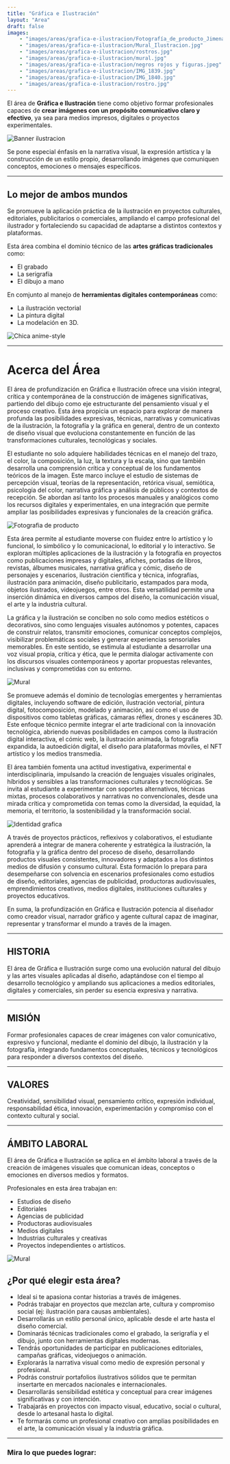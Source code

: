 ```yaml
---
title: "Gráfica e Ilustración"
layout: "Area"
draft: false
images:
    - "images/areas/grafica-e-ilustracion/Fotografía_de_producto_Jimena_Reyes.jpg"
    - "images/areas/grafica-e-ilustracion/Mural_Ilustracion.jpg"
    - "images/areas/grafica-e-ilustracion/rostros.jpg"
    - "images/areas/grafica-e-ilustracion/mural.jpg"
    - "images/areas/grafica-e-ilustracion/negros rojos y figuras.jpeg"
    - "images/areas/grafica-e-ilustracion/IMG_1839.jpg"
    - "images/areas/grafica-e-ilustracion/IMG_1840.jpg"
    - "images/areas/grafica-e-ilustracion/rostro.jpg"
---
```


El área de **Gráfica e Ilustración** tiene como objetivo formar profesionales capaces de **crear imágenes con un propósito comunicativo claro y efectivo**, ya sea para medios impresos, digitales o proyectos experimentales.

<!--more-->
![Banner ilustracion](/FAD-WebPage/images/areas/grafica-e-ilustracion/ilsutracion.png)

Se pone especial énfasis en la narrativa visual, la expresión artística y la construcción de un estilo propio, desarrollando imágenes que comuniquen conceptos, emociones o mensajes específicos.

---

## Lo mejor de ambos mundos
Se promueve la aplicación práctica de la ilustración en proyectos culturales, editoriales, publicitarios o comerciales, ampliando el campo profesional del ilustrador y fortaleciendo su capacidad de adaptarse a distintos contextos y plataformas.

Esta área combina el dominio técnico de las **artes gráficas tradicionales** como: 
- El grabado
- La serigrafía 
- El dibujo a mano 

En comjunto al manejo de **herramientas digitales contemporáneas** como: 
- La ilustración vectorial
- La pintura digital
- La modelación en 3D.

![Chica anime-style](/FAD-WebPage/images/areas/grafica-e-ilustracion/chica.png)

---

# Acerca del Área

El área de profundización en Gráfica e Ilustración ofrece una visión integral, crítica y contemporánea de la construcción de imágenes significativas, partiendo del dibujo como eje estructurante del pensamiento visual y el proceso creativo. Esta área propicia un espacio para explorar de manera profunda las posibilidades expresivas, técnicas, narrativas y comunicativas de la ilustración, la fotografía y la gráfica en general, dentro de un contexto de diseño visual que evoluciona constantemente en función de las transformaciones culturales, tecnológicas y sociales.

El estudiante no solo adquiere habilidades técnicas en el manejo del trazo, el color, la composición, la luz, la textura y la escala, sino que también desarrolla una comprensión crítica y conceptual de los fundamentos teóricos de la imagen. Este marco incluye el estudio de sistemas de percepción visual, teorías de la representación, retórica visual, semiótica, psicología del color, narrativa gráfica y análisis de públicos y contextos de recepción. Se abordan así tanto los procesos manuales y analógicos como los recursos digitales y experimentales, en una integración que permite ampliar las posibilidades expresivas y funcionales de la creación gráfica.

![Fotografia de producto](/FAD-WebPage/images/areas/grafica-e-ilustracion/Fotografía_de_producto_Jimena_Reyes.jpg)

Esta área permite al estudiante moverse con fluidez entre lo artístico y lo funcional, lo simbólico y lo comunicacional, lo editorial y lo interactivo. Se exploran múltiples aplicaciones de la ilustración y la fotografía en proyectos como publicaciones impresas y digitales, afiches, portadas de libros, revistas, álbumes musicales, narrativa gráfica y cómic, diseño de personajes y escenarios, ilustración científica y técnica, infografías, ilustración para animación, diseño publicitario, estampados para moda, objetos ilustrados, videojuegos, entre otros. Esta versatilidad permite una inserción dinámica en diversos campos del diseño, la comunicación visual, el arte y la industria cultural.


La gráfica y la ilustración se conciben no solo como medios estéticos o decorativos, sino como lenguajes visuales autónomos y potentes, capaces de construir relatos, transmitir emociones, comunicar conceptos complejos, visibilizar problemáticas sociales y generar experiencias sensoriales memorables. En este sentido, se estimula al estudiante a desarrollar una voz visual propia, crítica y ética, que le permita dialogar activamente con los discursos visuales contemporáneos y aportar propuestas relevantes, inclusivas y comprometidas con su entorno.

![Mural](/FAD-WebPage/images/areas/grafica-e-ilustracion/mural.jpg)

Se promueve además el dominio de tecnologías emergentes y herramientas digitales, incluyendo software de edición, ilustración vectorial, pintura digital, fotocomposición, modelado y animación, así como el uso de dispositivos como tabletas gráficas, cámaras réflex, drones y escáneres 3D. Este enfoque técnico permite integrar el arte tradicional con la innovación tecnológica, abriendo nuevas posibilidades en campos como la ilustración digital interactiva, el cómic web, la ilustración animada, la fotografía expandida, la autoedición digital, el diseño para plataformas móviles, el NFT artístico y los medios transmedia.

El área también fomenta una actitud investigativa, experimental e interdisciplinaria, impulsando la creación de lenguajes visuales originales, híbridos y sensibles a las transformaciones culturales y tecnológicas. Se invita al estudiante a experimentar con soportes alternativos, técnicas mixtas, procesos colaborativos y narrativas no convencionales, desde una mirada crítica y comprometida con temas como la diversidad, la equidad, la memoria, el territorio, la sostenibilidad y la transformación social.

![Identidad grafica](/FAD-WebPage/images/areas/grafica-e-ilustracion/Identidad_Grafica(2).jpeg)

A través de proyectos prácticos, reflexivos y colaborativos, el estudiante aprenderá a integrar de manera coherente y estratégica la ilustración, la fotografía y la gráfica dentro del proceso de diseño, desarrollando productos visuales consistentes, innovadores y adaptados a los distintos medios de difusión y consumo cultural. Esta formación lo prepara para desempeñarse con solvencia en escenarios profesionales como estudios de diseño, editoriales, agencias de publicidad, productoras audiovisuales, emprendimientos creativos, medios digitales, instituciones culturales y proyectos educativos.

En suma, la profundización en Gráfica e Ilustración potencia al diseñador como creador visual, narrador gráfico y agente cultural capaz de imaginar, representar y transformar el mundo a través de la imagen.

---

## HISTORIA

El área de Gráfica e Ilustración surge como una evolución natural del dibujo y las artes visuales aplicadas al diseño, adaptándose con el tiempo al desarrollo tecnológico y ampliando sus aplicaciones a medios editoriales, digitales y comerciales, sin perder su esencia expresiva y narrativa.

---

## MISIÓN

Formar profesionales capaces de crear imágenes con valor comunicativo, expresivo y funcional, mediante el dominio del dibujo, la ilustración y la fotografía, integrando fundamentos conceptuales, técnicos y tecnológicos para responder a diversos contextos del diseño.

---

## VALORES

Creatividad, sensibilidad visual, pensamiento crítico, expresión individual, responsabilidad ética, innovación, experimentación y compromiso con el contexto cultural y social.  

--- 

## ÁMBITO LABORAL
El área de Gráfica e Ilustración se aplica en el ámbito laboral a través de la creación de imágenes visuales que comunican ideas, conceptos o emociones en diversos medios y formatos. 

Profesionales en esta área trabajan en: 
*   Estudios de diseño
*   Editoriales
*   Agencias de publicidad
*   Productoras audiovisuales
*   Medios digitales
*   Industrias culturales y creativas
*   Proyectos independientes o artísticos.

![Mural](/FAD-WebPage/images/areas/grafica-e-ilustracion/Mural_Ilustracion.jpg)

## ¿Por qué elegir esta área?

*   Ideal si te apasiona contar historias a través de imágenes.
*   Podrás trabajar en proyectos que mezclan arte, cultura y compromiso social (ej: ilustración para causas ambientales).
*   Desarrollarás un estilo personal único, aplicable desde el arte hasta el diseño comercial.
*   Dominarás técnicas tradicionales como el grabado, la serigrafía y el dibujo, junto con herramientas digitales modernas.
*   Tendrás oportunidades de participar en publicaciones editoriales, campañas gráficas, videojuegos o animación.
*   Explorarás la narrativa visual como medio de expresión personal y profesional.
*   Podrás construir portafolios ilustrativos sólidos que te permitan insertarte en mercados nacionales e internacionales.
*   Desarrollarás sensibilidad estética y conceptual para crear imágenes significativas y con intención.
*   Trabajarás en proyectos con impacto visual, educativo, social o cultural, desde lo artesanal hasta lo digital.
*   Te formarás como un profesional creativo con amplias posibilidades en el arte, la comunicación visual y la industria gráfica.

---

###  Mira lo que puedes lograr: